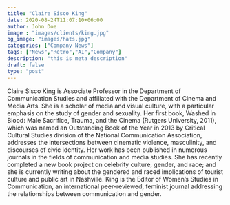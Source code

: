 ```yaml
---
title: "Claire Sisco King"
date: 2020-08-24T11:07:10+06:00
author: John Doe
image : "images/clients/king.jpg"
bg_image: "images/hats.jpg"
categories: ["Company News"]
tags: ["News","Retro","AI","Company"]
description: "this is meta description"
draft: false
type: "post"
---
```


Claire Sisco King is Associate Professor in the Department of Communication Studies and affiliated with the Department of Cinema and Media Arts. She is a scholar of media and visual culture, with a particular emphasis on the study of gender and sexuality. Her first book, Washed in Blood: Male Sacrifice, Trauma, and the Cinema (Rutgers University, 2011), which was named an Outstanding Book of the Year in 2013 by Critical Cultural Studies division of the National Communication Association, addresses the intersections between cinematic violence, masculinity, and discourses of civic identity. Her work has been published in numerous journals in the fields of communication and media studies. She has recently completed a new book project on celebrity culture, gender, and race; and she is currently writing about the gendered and raced implications of tourist culture and public art in Nashville. King is the Editor of Women’s Studies in Communication, an international peer-reviewed, feminist journal addressing the relationships between communication and gender. 